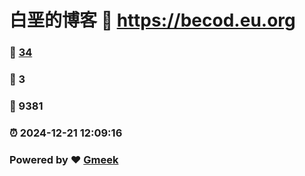 # 白垩的博客 :link: https://becod.eu.org 
### :page_facing_up: [34](https://becod.eu.org/tag.html) 
### :speech_balloon: 3 
### :hibiscus: 9381 
### :alarm_clock: 2024-12-21 12:09:16 
### Powered by :heart: [Gmeek](https://github.com/Meekdai/Gmeek)

